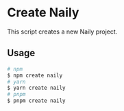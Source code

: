 # Create Naily

This script creates a new Naily project.

## Usage

```bash
# npm
$ npm create naily
# yarn
$ yarn create naily
# pnpm
$ pnpm create naily
```
